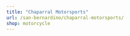 ```yaml
---
title: "Chaparral Motorsports"
url: /san-bernardino/chaparral-motorsports/
shop: motorcycle
---
```

